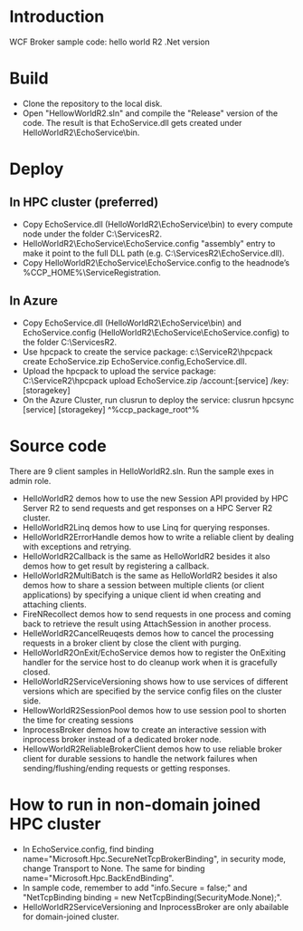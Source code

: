 # Introduction
WCF Broker sample code: hello world R2 .Net version

# Build
- Clone the repository to the local disk.
- Open "HellowWorldR2.sln" and compile the "Release" version of the code. The result is that EchoService.dll gets created under HelloWorldR2\EchoService\bin.

# Deploy
## In HPC cluster (preferred)
- Copy EchoService.dll (HelloWorldR2\EchoService\bin) to every compute node under the folder C:\ServicesR2.
- HelloWorldR2\EchoService\EchoService.config "assembly" entry to make it point to the full DLL path (e.g. C:\ServicesR2\EchoService.dll).
- Copy HelloWorldR2\EchoService\EchoService.config to the headnode’s %CCP_HOME%\ServiceRegistration.

## In Azure
- Copy EchoService.dll (HelloWorldR2\EchoService\bin) and EchoService.config (HelloWorldR2\EchoService\EchoService.config) to the folder C:\ServicesR2.
- Use hpcpack to create the service package: c:\ServiceR2\hpcpack create EchoService.zip EchoService.config,EchoService.dll.
- Upload the hpcpack to upload the service package: C:\ServiceR2\hpcpack upload EchoService.zip /account:[service] /key:[storagekey]
- On the Azure Cluster, run clusrun to deploy the service: clusrun hpcsync [service]  [storagekey] ^%ccp_package_root^%

# Source code
There are 9 client samples in HelloWorldR2.sln. Run the sample exes in admin role.
- HelloWorldR2 demos how to use the new Session API provided by HPC Server R2 to send requests and get responses on a HPC Server R2 cluster.
- HelloWorldR2Linq demos how to use Linq for querying responses.
- HelloWorldR2ErrorHandle demos how to write a reliable client by dealing with exceptions and retrying.
- HelloWorldR2Callback is the same as HelloWorldR2 besides it also demos how to get result by registering a callback.
- HelloWorldR2MultiBatch is the same as HelloWorldR2 besides it also demos how to share a session between multiple clients (or client applications) by specifying a unique client id when creating and attaching clients.
- FireNRecollect demos how to send requests in one process and coming back to retrieve the result using AttachSession in another process.
- HelleWorldR2CancelReuqests demos how to cancel the processing requests in a broker client by close the client with purging.
- HelloWorldR2OnExit/EchoService demos how to register the OnExiting handler for the service host to do cleanup work when it is gracefully closed.
- HelloWorldR2ServiceVersioning shows how to use services of different versions which are specified by the service config files on the cluster side.
- HellowWorldR2SessionPool demos how to use session pool to shorten the time for creating sessions
- InprocessBroker demos how to create an interactive session with inprocess broker instead of a dedicated broker node.
- HellowWorldR2ReliableBrokerClient demos how to use reliable broker client for durable sessions to handle the network failures when sending/flushing/ending requests or getting responses.

# How to run in non-domain joined HPC cluster
- In EchoService.config, find binding name="Microsoft.Hpc.SecureNetTcpBrokerBinding", in security mode, change Transport to None. The same for binding name="Microsoft.Hpc.BackEndBinding".
- In sample code, remember to add "info.Secure = false;" and "NetTcpBinding binding = new NetTcpBinding(SecurityMode.None);".
- HelloWorldR2ServiceVersioning and InprocessBroker are only abailable for domain-joined cluster.
